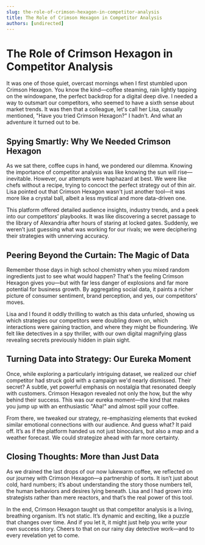 ```yaml
---
slug: the-role-of-crimson-hexagon-in-competitor-analysis
title: The Role of Crimson Hexagon in Competitor Analysis
authors: [undirected]
---
```


# The Role of Crimson Hexagon in Competitor Analysis

It was one of those quiet, overcast mornings when I first stumbled upon Crimson Hexagon. You know the kind—coffee steaming, rain lightly tapping on the windowpane, the perfect backdrop for a digital deep dive. I needed a way to outsmart our competitors, who seemed to have a sixth sense about market trends. It was then that a colleague, let's call her Lisa, casually mentioned, "Have you tried Crimson Hexagon?" I hadn't. And what an adventure it turned out to be.

## Spying Smartly: Why We Needed Crimson Hexagon

As we sat there, coffee cups in hand, we pondered our dilemma. Knowing the importance of competitor analysis was like knowing the sun will rise—inevitable. However, our attempts were haphazard at best. We were like chefs without a recipe, trying to concoct the perfect strategy out of thin air. Lisa pointed out that Crimson Hexagon wasn't just another tool—it was more like a crystal ball, albeit a less mystical and more data-driven one.

This platform offered detailed audience insights, industry trends, and a peek into our competitors’ playbooks. It was like discovering a secret passage to the library of Alexandria after hours of staring at locked gates. Suddenly, we weren’t just guessing what was working for our rivals; we were deciphering their strategies with unnerving accuracy.

## Peering Beyond the Curtain: The Magic of Data

Remember those days in high school chemistry when you mixed random ingredients just to see what would happen? That's the feeling Crimson Hexagon gives you—but with far less danger of explosions and far more potential for business growth. By aggregating social data, it paints a richer picture of consumer sentiment, brand perception, and yes, our competitors' moves. 

Lisa and I found it oddly thrilling to watch as this data unfurled, showing us which strategies our competitors were doubling down on, which interactions were gaining traction, and where they might be floundering. We felt like detectives in a spy thriller, with our own digital magnifying glass revealing secrets previously hidden in plain sight.

## Turning Data into Strategy: Our Eureka Moment

Once, while exploring a particularly intriguing dataset, we realized our chief competitor had struck gold with a campaign we'd nearly dismissed. Their secret? A subtle, yet powerful emphasis on nostalgia that resonated deeply with customers. Crimson Hexagon revealed not only the how, but the why behind their success. This was our eureka moment—the kind that makes you jump up with an enthusiastic "Aha!" and almost spill your coffee.

From there, we tweaked our strategy, re-emphasizing elements that evoked similar emotional connections with our audience. And guess what? It paid off. It’s as if the platform handed us not just binoculars, but also a map and a weather forecast. We could strategize ahead with far more certainty.

## Closing Thoughts: More than Just Data

As we drained the last drops of our now lukewarm coffee, we reflected on our journey with Crimson Hexagon—a partnership of sorts. It isn’t just about cold, hard numbers; it’s about understanding the story those numbers tell, the human behaviors and desires lying beneath. Lisa and I had grown into strategists rather than mere reactors, and that’s the real power of this tool.

In the end, Crimson Hexagon taught us that competitor analysis is a living, breathing organism. It’s not static. It’s dynamic and exciting, like a puzzle that changes over time. And if you let it, it might just help you write your own success story. Cheers to that on our rainy day detective work—and to every revelation yet to come.
